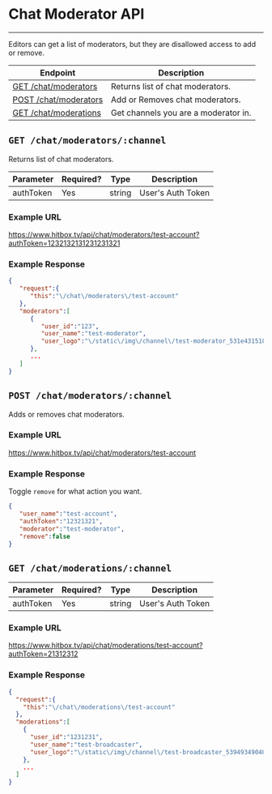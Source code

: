 # Chat Moderator API
***

Editors can get a list of moderators, but they are disallowed access to add or remove.

| Endpoint | Description |
| ---- | --------------- |
| [GET /chat/moderators](/chat/moderators.md#get-chatmoderatorschannel) | Returns list of chat moderators. |
| [POST /chat/moderators](/chat/moderators.md#post-chatmoderatorschannel) | Add or Removes chat moderators. |
| [GET /chat/moderations](/chat/moderators.md#get-chatmoderationschannel) | Get channels you are a moderator in. |

## `GET /chat/moderators/:channel`

Returns list of chat moderators.

| Parameter | Required? | Type | Description |
| --- | --- | --- | --- |
| authToken | Yes | string | User's Auth Token |

### Example URL

https://www.hitbox.tv/api/chat/moderators/test-account?authToken=1232132131231231321

### Example Response 

```json
{
   "request":{
      "this":"\/chat\/moderators\/test-account"
   },
   "moderators":[
      {
         "user_id":"123",
         "user_name":"test-moderator",
         "user_logo":"\/static\/img\/channel\/test-moderator_531e431518a7_large.png"
      },
      ...
   ]
}
```

## `POST /chat/moderators/:channel`

Adds or removes chat moderators.

### Example URL

https://www.hitbox.tv/api/chat/moderators/test-account

### Example Response 

Toggle `remove` for what action you want.
```json
{
   "user_name":"test-account",
   "authToken":"12321321",
   "moderator":"test-moderator",
   "remove":false
}
```

## `GET /chat/moderations/:channel`

| Parameter | Required? | Type | Description |
| --- | --- | --- | --- |
| authToken | Yes | string | User's Auth Token |

### Example URL

https://www.hitbox.tv/api/chat/moderations/test-account?authToken=21312312

### Example Response

```json
{
  "request":{
    "this":"\/chat\/moderations\/test-account"
  },
  "moderations":[
    {
      "user_id":"1231231",
      "user_name":"test-broadcaster",
      "user_logo":"\/static\/img\/channel\/test-broadcaster_5394934904055_large.jpg"
    },
    ...
  ]
}
```
